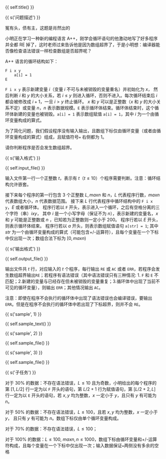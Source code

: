 {{ self.title() }}

{{ s('问题描述') }}

冤有头，债有主，这题是肖然出的

小明正在学习一种新的编程语言 A++，刚学会循环语句的他激动地写了好多程序并全都 RE 掉了，这时老师过来告诉他是因为数组超界了，于是小明想：编译器能否像检查语法错误一样检查数组是否超界呢？

A++ 语言的循环结构如下：

```
F i x y
	a[i] = 1
E
```

`F i x y` 表示新建变量 $i$（变量 $i$ 不可与未被销毁的变量重名）并初始化为 $x$， 然后判断 $i$ 和 $y$ 的大小关系，若 $i \le y$ 则进入循环，否则不进入。每次循环结束后 $i$ 都会被修改成 $i + 1$，一旦 $i > y$ 终止循环。 $x$ 和 $y$ 可以是正整数（$x$ 和 $y$ 的大小关系不定）或变量 $n$，$n$ 表示数据规模。`E` 表示循环体结束。循环体结束时，这个循环体新建的变量也被销毁。`a[i] = 1` 表示数组赋值 `a[i] = 1`，其中 $i$ 为一个由循环变量构成的算式。

为了简化问题，我们假设程序没有输入输出，且数组下标仅由循环变量（或者由循环变量构成的算式）组成，且赋值符号`=` 右侧都为 1。

请你判断程序是否会发生数组超界。

{{ s('输入格式') }}

{{ self.input_file() }}

输入文件第一行一个正整数 $t$，表示有 $t$（$t\le 10$）个程序需要判断。注意：循环结构允许嵌套。

接下来每个程序的第一行包含 3 个正整数 $L, maxn$ 和 $n$，$L$ 代表程序行数，$maxn$ 代表数组大小，$n$ 代表数据范围。 接下来 $L$ 行代表程序中循环结构中的 `F i x y`，$E$ 或者循环体。 程序行若以 `F` 开头，表示进入一个循环，之后有空格分离的三个字符（串）$i x y$， 其中 $i$ 是一个小写字母（保证不为 $n$），表示新建的变量名，$x$ 和 $y$ 可能是正整数或 $n$ ，已知若为正整数则一定小于 200。 程序行若以 $E$ 开头，则表示循环体结束。 程序行若以 $a$ 开头，则表示数组赋值语句 `a[str] = 1`; 其中 $str$ 为一个由循环变量构成的算式（可能包含+/-运算符），且每个变量在一个下标中仅出现一次；数组合法下标为 $[0,maxn)$

{{ s('输出格式') }}

{{ self.output_file() }}

输出文件共 $t$ 行，对应输入的 $t$ 个程序，每行输出 `RE` 或 `AC` 或者 `ERR`，若程序会发生数组超界输出`RE`；若程序有语法错误（其中语法错误只有三种情况: 1. `F` 和 `E` 不匹配；2.新建的变量与已经存在但未被销毁的变量重复；3.循环体中出现了当前不可见的循环变量），则输出 `ERR`；其他情况输出 `AC`。

注意：即使在程序不会执行的循环体中出现了语法错误也会编译错误，要输出 `ERR`。但是在程序不会执行的循环体中若出现了下标超界，则并不会 `RE`。

{{ s('sample', 1) }}

{{ self.sample_text() }}

{{ s('sample', 2) }}

{{ self.sample_file() }}

{{ s('sample', 3) }}

{{ self.sample_file() }}

{{ s('子任务') }}

对于 $30\%$ 的数据：不存在语法错误，$L\le10$ 且为奇数，小明给出的每个程序的第 $[1,L/2]$ 行一定为以 `F` 开头的语句，第 $L/2+1$ 行为赋值语句，第 $[L/2+2,L]$ 行一定为以 `E` 开头的语句，若 $x,y$ 均为整数，$x$ 一定小于 $y$，且只有 $y$ 有可能为 $n$。

对于 $50\%$ 的数据：不存在语法错误，$L\le100$，且若 $x,y$ 均为整数，$x$ 一定小于 $y$， 且只有 $y$ 有可能为 $n$。数组下标仅由单个循环变量构成。

对于 $70\%$ 的数据：不存在语法错误，$L\le100$；

对于 $100\%$ 的数据：$L\le100$, $maxn,n\le1000$，数组下标由循环变量和+/-运算符构成，且每个变量在一个下标中仅出现一次；输入数据保证`=`两侧没有多余的空格
